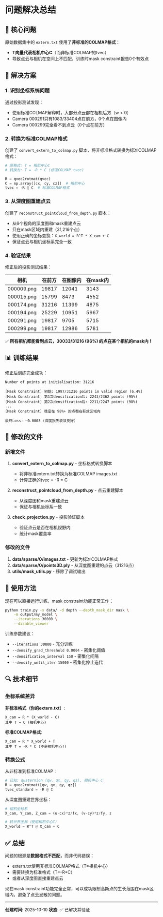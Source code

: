 # 问题解决总结

## 🎯 核心问题

原始数据集中的 `extern.txt` 使用了**非标准的COLMAP格式**：
- **T向量代表相机中心C**（而非标准COLMAP的tvec）
- 导致点云与相机在空间上不匹配，训练时mask constraint报告0个有效点

## 🔧 解决方案

### 1. 识别坐标系统问题

通过投影测试发现：
- 使用标准COLMAP解释时，大部分点云都在相机后方（w < 0）
- Camera 000291只有1083/33404点在前方，0个点在图像内
- Camera 000299完全看不到点云（0个点在前方）

### 2. 转换为标准COLMAP格式

创建了 `convert_extern_to_colmap.py` 脚本，将非标准格式转换为标准COLMAP格式：

```python
# 原格式: T = 相机中心C
# 转换为: T = -R * C (标准COLMAP tvec)

R = qvec2rotmat(qvec)
C = np.array([cx, cy, cz])  # 相机中心
tvec = -R @ C  # 标准COLMAP格式
```

### 3. 从深度图重建点云

创建了 `reconstruct_pointcloud_from_depth.py` 脚本：
- 从6个视角的深度图和mask重建点云
- 只在mask区域内重建（31,216个点）
- 使用正确的坐标变换：`X_world = R^T * X_cam + C`
- 保证点云与相机坐标系完全一致

### 4. 验证结果

修正后的投影测试结果：

| 相机 | 在前方 | 在图像内 | 在mask内 |
|------|--------|----------|----------|
| 000009.png | 19817 | 12041 | 3143 |
| 000015.png | 15799 | 8473 | 4552 |
| 000174.png | 31216 | 11399 | 4875 |
| 000194.png | 25229 | 10951 | 5967 |
| 000291.png | 19817 | 9705 | 5715 |
| 000299.png | 19817 | 12986 | 5781 |

✅ **所有相机都能看到点云，30033/31216 (96%) 的点在某个相机的mask内！**

## 📊 训练结果

修正后训练完全成功：

```
Number of points at initialisation: 31216

[Mask Constraint] 初始: 1997/31216 points in valid region (6.4%)
[Mask Constraint] 第1次densification后: 2243/2362 points (95%)
[Mask Constraint] 第2次densification后: 2211/2247 points (98%)
...
[Mask Constraint] 稳定在 98%+ 的点都在有效区域内

最终Loss: ~0.0003 (深度损失收敛良好)
```

## 📝 修改的文件

### 新增文件

1. **convert_extern_to_colmap.py** - 坐标格式转换脚本
   - 将非标准extern.txt转换为标准COLMAP images.txt
   - 计算正确的tvec = -R * C

2. **reconstruct_pointcloud_from_depth.py** - 点云重建脚本
   - 从深度图和mask重建点云
   - 保证与相机坐标系一致

3. **check_projection.py** - 投影验证脚本
   - 验证点云是否在相机视野内
   - 统计mask覆盖率

### 修改的文件

1. **data/sparse/0/images.txt** - 更新为标准COLMAP格式
2. **data/sparse/0/points3D.ply** - 从深度图重建的点云（31216点）
3. **utils/mask_utils.py** - 移除了调试输出

## 🚀 使用方法

现在可以直接运行训练，mask constraint功能正常工作：

```bash
python train.py -s data/ -d depth --depth_mask_dir mask \
    -m output/my_model \
    --iterations 30000 \
    --disable_viewer
```

训练参数建议：
- `--iterations 30000` - 充分训练
- `--densify_grad_threshold 0.0004` - 密集化阈值
- `--densification_interval 150` - 密集化间隔
- `--densify_until_iter 15000` - 密集化停止迭代

## 🔍 技术细节

### 坐标系统差异

**非标准格式（你的extern.txt）**:
```
X_cam = R * (X_world - C)
其中 T = C (相机中心)
```

**标准COLMAP格式**:
```
X_cam = R * X_world + T
其中 T = -R * C (不是相机中心!)
```

### 转换公式

从非标准到标准COLMAP：
```python
# 已知: quaternion (qw, qx, qy, qz), 相机中心 C
R = qvec2rotmat([qw, qx, qy, qz])
tvec_standard = -R @ C
```

从深度图重建世界坐标：
```python
# 相机坐标系
X_cam, Y_cam, Z_cam = (u-cx)*z/fx, (v-cy)*z/fy, z

# 转世界坐标（使用相机中心C）
X_world = R^T @ X_cam + C
```

## ✅ 总结

问题的根源是**数据格式不匹配**，而非代码错误：
- extern.txt使用非标准COLMAP格式（T=相机中心）
- 需要转换为标准格式（T=-R*C）
- 或者从深度图直接重建点云

现在mask constraint功能完全正常，可以成功限制高斯点的生长范围在mask区域内，避免了点云发散的问题。

---

**创建时间**: 2025-10-10
**状态**: ✅ 已解决并验证
